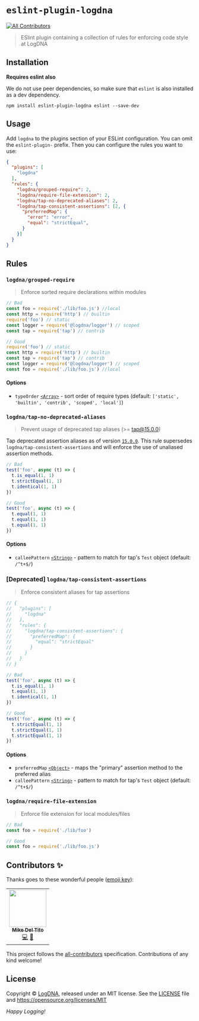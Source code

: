 # `eslint-plugin-logdna`
<!-- ALL-CONTRIBUTORS-BADGE:START - Do not remove or modify this section -->
[![All Contributors](https://img.shields.io/badge/all_contributors-1-orange.svg?style=flat-square)](#contributors-)
<!-- ALL-CONTRIBUTORS-BADGE:END -->

> ESlint plugin containing a collection of rules for enforcing code style at LogDNA

## Installation

**Requires eslint also**

We do not use peer dependencies, so make sure that `eslint` is also installed as a dev dependency.

```shell
npm install eslint-plugin-logdna eslint --save-dev
```

## Usage

Add `logdna` to the plugins section of your ESLint configuration. You can omit 
the `eslint-plugin-` prefix. Then you can configure the rules you want to use:

```json
{
  "plugins": [
    "logdna"
  ],
  "rules": {
    "logdna/grouped-require": 2,
    "logdna/require-file-extension": 2,
    "logdna/tap-no-deprecated-aliases": 2,
    "logdna/tap-consistent-assertions": [2, {
      "preferredMap": {
        "error": "error",
        "equal": "strictEqual",
      }
    }]
  }
}
```

## Rules

### `logdna/grouped-require`

> Enforce sorted require declarations within modules

```js
// Bad
const foo = require('./lib/foo.js') //local
const http = require('http') // builtin
require('foo') // static
const logger = require('@logdna/logger') // scoped
const tap = require('tap') // contrib

// Good
require('foo') // static
const http = require('http') // builtin
const tap = require('tap') // contrib
const logger = require('@logdna/logger') // scoped
const foo = require('./lib/foo.js') //local
```

#### Options

* `typeOrder` [`<Array>`][] - sort order of require types 
(default: `['static', 'builtin', 'contrib', 'scoped', 'local']`)

### `logdna/tap-no-deprecated-aliases`

> Prevent usage of deprecated tap aliases (>= tap@15.0.0)

Tap deprecated assertion aliases as of version [`15.0.0`](https://node-tap.org/changelog/#150---2021-03-30). 
This rule supersedes `logdna/tap-consistent-assertions` and will enforce the use of unaliased
assertion methods.  

```js
// Bad
test('foo', async (t) => {
  t.is_equal(1, 1)
  t.strictEqual(1, 1)
  t.identical(1, 1)
})

// Good
test('foo', async (t) => {
  t.equal(1, 1)
  t.equal(1, 1)
  t.equal(1, 1)
})
```

#### Options
* `calleePattern` [`<String>`][] - pattern to match for tap's `Test` object (default: `/^t+$/`)

### [**Deprecated**] `logdna/tap-consistent-assertions`

> Enforce consistent aliases for tap assertions

```js
// {
//   "plugins": [
//     "logdna"
//   ],
//   "rules": {
//     "logdna/tap-consistent-assertions": {
//       "preferredMap": {
//         "equal": "strictEqual"
//       }
//     }
//   }
// }

// Bad
test('foo', async (t) => {
  t.is_equal(1, 1)
  t.equal(1, 1)
  t.identical(1, 1)
})

// Good
test('foo', async (t) => {
  t.strictEqual(1, 1)
  t.strictEqual(1, 1)
  t.strictEqual(1, 1)
})
```

#### Options
* `preferredMap` [`<Object>`][] -  maps the "primary" assertion method to the preferred alias
* `calleePattern` [`<String>`][] - pattern to match for tap's `Test` object (default: `/^t+$/`)

### `logdna/require-file-extension`

> Enforce file extension for local modules/files

```js
// Bad
const foo = require('./lib/foo')

// Good
const foo = require('./lib/foo.js')
```

## Contributors ✨

Thanks goes to these wonderful people ([emoji key](https://allcontributors.org/docs/en/emoji-key)):

<!-- ALL-CONTRIBUTORS-LIST:START - Do not remove or modify this section -->
<!-- prettier-ignore-start -->
<!-- markdownlint-disable -->
<table>
  <tr>
    <td align="center"><a href="https://github.com/mdeltito"><img src="https://avatars.githubusercontent.com/u/69520?v=4?s=100" width="100px;" alt=""/><br /><sub><b>Mike Del Tito</b></sub></a><br /><a href="https://github.com/logdna/eslint-plugin-logdna/commits?author=mdeltito" title="Code">💻</a> <a href="https://github.com/logdna/eslint-plugin-logdna/commits?author=mdeltito" title="Documentation">📖</a></td>
  </tr>
</table>

<!-- markdownlint-restore -->
<!-- prettier-ignore-end -->

<!-- ALL-CONTRIBUTORS-LIST:END -->

This project follows the [all-contributors](https://github.com/all-contributors/all-contributors) specification. Contributions of any kind welcome!

## License

Copyright © [LogDNA](https://logdna.com), released under an MIT license. See the [LICENSE](./LICENSE) file and https://opensource.org/licenses/MIT

*Happy Logging!*

[`<Object>`]: https://mdn.io/object
[`<String>`]: https://mdn.io/string
[`<Array>`]: https://mdn.io/array
